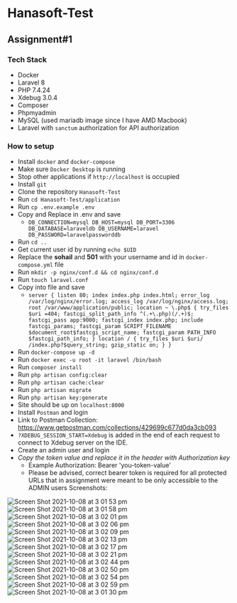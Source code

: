 # Hanasoft-Test

## Assignment#1

### Tech Stack
  - Docker
  - Laravel 8
  - PHP 7.4.24
  - Xdebug 3.0.4
  - Composer
  - Phpmyadmin
  - MySQL (used mariadb image since I have AMD Macbook)
  - Laravel with `sanctum` authorization for API authorization

### How to setup
 - Install `docker` and `docker-compose`
 - Make sure `Docker Desktop` is running
 - Stop other applications if `http://localhost` is occupied
 - Install `git`
 - Clone the repository `Hanasoft-Test`
 - Run `cd Hanasoft-Test/application`
 - Run `cp .env.example .env`
 - Copy and Replace in .env and save
    -  `DB_CONNECTION=mysql
       DB_HOST=mysql
       DB_PORT=3306
       DB_DATABASE=laraveldb
       DB_USERNAME=laravel
       DB_PASSWORD=laravelpassworddb`
 - Run `cd ..`
 - Get current user id by running `echo $UID`
 - Replace the __sohail__ and __501__ with your username and id in `docker-compose.yml` file
 - Run `mkdir -p nginx/conf.d && cd nginx/conf.d`
 - Run `touch laravel.conf`
 - Copy into file and save
    - `server {
    listen 80;
    index index.php index.html;
    error_log  /var/log/nginx/error.log;
    access_log /var/log/nginx/access.log;
    root /var/www/application/public;
    location ~ \.php$ {
        try_files $uri =404;
        fastcgi_split_path_info ^(.+\.php)(/.+)$;
        fastcgi_pass app:9000;
        fastcgi_index index.php;
        include fastcgi_params;
        fastcgi_param SCRIPT_FILENAME $document_root$fastcgi_script_name;
        fastcgi_param PATH_INFO $fastcgi_path_info;
    }
    location / {
        try_files $uri $uri/ /index.php?$query_string;
        gzip_static on;
    }
}`  
 - Run `docker-compose up -d`
 - Run `docker exec -u root -it laravel /bin/bash`
 - Run `composer install`
 - Run `php artisan config:clear`
 - Run `php artisan cache:clear`
 - Run `php artisan migrate`
 - Run `php artisan key:generate` 
 - Site should be up on `localhost:8000`
 - Install `Postman` and login
 - Link to Postman Collection: https://www.getpostman.com/collections/429699c677d0da3cb093
 - `?XDEBUG_SESSION_START=Xdebug` is added in the end of each request to connect to Xdebug server on the IDE.
 - Create an admin user and login 
 - *Copy the token value and replace it in the header with Authorization key*
    - Example Authorization: Bearer 'you-token-value'
    - Please be advised, correct bearer token is required for all protected URLs that in assignment were meant to be only accessible to the ADMIN users
 Screenshots:

![Screen Shot 2021-10-08 at 3 01 53 pm](https://user-images.githubusercontent.com/5494101/136496607-18c7dfe7-ef6b-421a-a7b1-191f2b7bd72b.png)
![Screen Shot 2021-10-08 at 3 01 58 pm](https://user-images.githubusercontent.com/5494101/136496614-87f59ed0-2b5c-41a5-8566-ed62ff4b6192.png)
![Screen Shot 2021-10-08 at 3 02 01 pm](https://user-images.githubusercontent.com/5494101/136496616-7ba63aec-299f-4cc8-b681-63b4168bf9ce.png)
![Screen Shot 2021-10-08 at 3 02 06 pm](https://user-images.githubusercontent.com/5494101/136496618-29dfed63-fd87-492a-878d-cf4b236cf680.png)
![Screen Shot 2021-10-08 at 3 02 09 pm](https://user-images.githubusercontent.com/5494101/136496622-64da5ff9-586c-48fd-ab8a-2b3349bd3862.png)
![Screen Shot 2021-10-08 at 3 02 13 pm](https://user-images.githubusercontent.com/5494101/136496623-cd72a779-ba05-43d1-9ab7-e97c09f28c69.png)
![Screen Shot 2021-10-08 at 3 02 17 pm](https://user-images.githubusercontent.com/5494101/136496626-467b6778-2a59-4d81-9100-a481f61af53e.png)
![Screen Shot 2021-10-08 at 3 02 21 pm](https://user-images.githubusercontent.com/5494101/136496629-f4fa50ab-f83f-4fc0-a407-167503e2c9cb.png)
![Screen Shot 2021-10-08 at 3 02 44 pm](https://user-images.githubusercontent.com/5494101/136496637-ba30d1b7-d057-41cb-a526-b8309e3e53f7.png)
![Screen Shot 2021-10-08 at 3 02 50 pm](https://user-images.githubusercontent.com/5494101/136496639-9d0a5ab0-8041-4331-998c-c77da6c32cbf.png)
![Screen Shot 2021-10-08 at 3 02 54 pm](https://user-images.githubusercontent.com/5494101/136496641-ce04b759-4a25-4c95-a01c-d05fd720096a.png)
![Screen Shot 2021-10-08 at 3 02 59 pm](https://user-images.githubusercontent.com/5494101/136496645-852b9a36-01bd-4097-a9db-83c8605bf4da.png)
![Screen Shot 2021-10-08 at 3 01 30 pm](https://user-images.githubusercontent.com/5494101/136496598-1a26b393-5434-4e58-add2-7e5aedfa05ed.png)






















